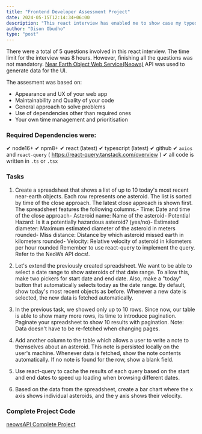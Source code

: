 ```yaml
---
title: "Frontend Developer Assessment Project"
date: 2024-05-15T12:14:34+06:00
description: "This react interview has enabled me to show case my typescript/react skills"
author: "Dison Obudho"
type: "post"
---
```


There were a total of 5 questions involved in this react interview. The time limit for the interview was 8 hours. However, finishing all the questions was not mandatory. [Near Earth Object Web Service(Neows)](https://api.nasa.gov/#asteroids-neows) API was used to generate data for the UI.

The assesment was based on:

- Appearance and UX of your web app
- Maintainability and Quality of your code
- General approach to solve problems
- Use of dependencies other than required ones
- Your own time management and prioritisation

### Required Dependencies were:

✔ node16+
✔ npm8+
✔ react (latest)
✔ typescript (latest)
✔ github
✔ `axios` and `react-query` ( https://react-query.tanstack.com/overview )
✔ all code is written in `.ts` or `.tsx`

### Tasks

1. Create a spreadsheet that shows a list of up to 10 today's most recent near-earth objects.
   Each row represents one asteroid. The list is sorted by time of the close approach. The latest
   close approach is shown first.
   The spreadsheet features the following columns.- Time: Date and time of the close approach- Asteroid name: Name of the asteroid- Potential Hazard: Is it a potentially hazardous asteroid? (yes/no)- Estimated diameter: Maximum estimated diameter of the asteroid in meters rounded- Miss distance: Distance by which asteroid missed earth in kilometers rounded- Velocity: Relative velocity of asteroid in kilometers per hour rounded
   Remember to use react-query to implement the query.
   Refer to the NeoWs API docs!.

2. Let's extend the previously created spreadsheet. We want to be able to select a date range to
   show asteroids of that date range. To allow this, make two pickers for start date and end date.
   Also, make a "today" button that automatically selects today as the date range. By default, show
   today's most recent objects as before.
   Whenever a new date is selected, the new data is fetched automatically.
3. In the previous task, we showed only up to 10 rows. Since now, our table is able to show
   many more rows, its time to introduce pagination. Paginate your spreadsheet to show 10 results
   with pagination.
   Note: Data doesn't have to be re-fetched when changing pages.
4. Add another column to the table which allows a user to write a note to themselves about an
   asteroid. This note is persisted locally on the user's machine. Whenever data is fetched, show
   the note contents automatically. If no note is found for the row, show a blank field.
5. Use react-query to cache the results of each query based on the start and end dates to speed
   up loading when browsing different dates.
6. Based on the data from the spreadsheet, create a bar chart where the x axis shows individual
   asteroids, and the y axis shows their velocity.

### Complete Project Code

[neowsAPI Complete Project](https://github.com/DisonUyoga/neosAPI.git)
